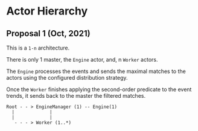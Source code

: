 # Actor Hierarchy

## Proposal 1 (Oct, 2021)

This is a `1-n` architecture. 

There is only 1 master, the `Engine` actor, and, n `Worker` actors.

The `Engine` processes the events and sends the maximal matches to the actors using the configured distribution strategy.

Once the `Worker` finishes applying the second-order predicate to the event trends, it sends back to the master the filtered matches.

```
Root - - > EngineManager (1) -- Engine(1)
  |             |
  |             |
   - - - > Worker (1..*)
```
